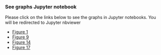 ### See graphs Jupyter notebook

Please click on the links below to see the graphs in Jupyter notebooks. You will be redirected to Jupyter nbviewer

- [Figure 1](https://nbviewer.jupyter.org/github/elikary/tois2021/blob/main/FP_metrics/visualization/Figure%201.ipynb)
- [Figure 9](https://nbviewer.jupyter.org/github/elikary/tois2021/blob/main/FP_metrics/visualization/Figure%209.ipynb)
- [Figure 14](https://nbviewer.jupyter.org/github/elikary/tois2021/blob/main/FP_metrics/visualization/Figure%2014.ipynb)
- [Figure 17](https://nbviewer.jupyter.org/github/elikary/tois2021/blob/main/FP_metrics/visualization/Figure%2017.ipynb)
    